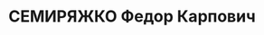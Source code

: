 ---
title: СЕМИРЯЖКО Федор Карпович
description: народився 1881 р. у м. Северинівка Одеського пов. Херсонської губ. Українець,
  із селян, освіта середня, член ВКП(б) з 1918 р. Проживав у Харкові. Заступник голови
  тресту "Облхарчопромспілка". Заарештований 8 вересня 1937 р. як член антирад. націоналістичної
  збройної організації та за шкідництво і підготовку терактів (статті 542, 547, 548,
  5411 КК УРСР) і військовою колегією Верховного Суду СРСР 26 жовтня 1937 р. (статті
  547, 548, 5411 КК УРСР) винесено ухвалу про розстріл з конфіскацією майна. Розстріляний
  27 жовтня 1937 р. у Києві. Реабілітований 28 березня 1960 р.
---